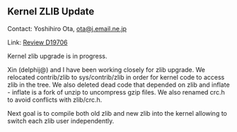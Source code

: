 ## Kernel ZLIB Update ##

Contact: Yoshihiro Ota, <ota@j.email.ne.jp>  

Link:	[Review D19706](https://reviews.freebsd.org/D19706)  

Kernel zlib upgrade is in progress.

Xin (delphij@) and I have been working closely for zlib upgrade.
We relocated contrib/zlib to sys/contrib/zlib in order for kernel
code to access zlib in the tree.  We also deleted dead code that
depended on zlib and inflate - inflate is a fork of unzip to
uncompress gzip files.  We also renamed crc.h to avoid conflicts
with zlib/crc.h.

Next goal is to compile both old zlib and new zlib into the kernel
allowing to switch each zlib user independently.
